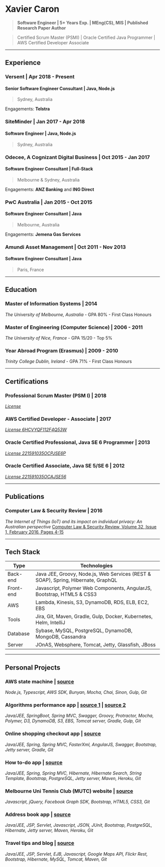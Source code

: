 # Xavier Caron
> **Software Engineer | 5+ Years Exp. | MEng(CS), MIS | Published Research Paper Author**

> Certified Scrum Master (PSMI) | Oracle Certified Java Programmer | AWS Certified Developer Associate

___

## Experience

### Versent | Apr 2018 - Present
#### Senior Software Engineer Consultant | Java, Node.js
> Sydney, Australia

Engagements: **Telstra**

### SiteMinder | Jan 2017 - Apr 2018
#### Software Engineer | Java, Node.js
> Sydney, Australia

### Odecee, A Cognizant Digital Business | Oct 2015 - Jan 2017
#### Software Engineer Consultant | Full-Stack
> Melbourne & Sydney, Australia

Engagements: **ANZ Banking** and **ING Direct**

### PwC Australia | Jan 2015 - Oct 2015
#### Software Engineer Consultant | Java
> Melbourne, Australia

Engagements: **Jemena Gas Services**

### Amundi Asset Management | Oct 2011 - Nov 2013
#### Software Engineer Consultant | Java
> Paris, France

___

## Education

### Master of Information Systems | 2014
_The University of Melbourne, Australia_ - GPA 80% - First Class Honours

### Master of Engineering (Computer Science) | 2006 - 2011
_The University of Nice, France_ - GPA 15/20 - Top 5%

### Year Abroad Program (Erasmus) | 2009 - 2010
_Trinity College Dublin, Ireland_ - GPA 71% - First Class Honours

___

## Certifications

### Professional Scrum Master (PSM I) | 2018
[_License_](https://www.scrum.org/user/321030)

### AWS Certified Developer - Associate | 2017
[_License 6HCVYQF112F4Q53W_](https://www.certmetrics.com/amazon/public/badge.aspx?i=2&t=c&d=2017-12-05&ci=AWS00357292)

### Oracle Certified Professional, Java SE 6 Programmer | 2013
[_License 221591035OCPJSE6P_](https://www.youracclaim.com/badges/f2fbd783-f4c7-4cbb-8804-96fe2cdffa61/linked_in_profile)

### Oracle Certified Associate, Java SE 5/SE 6 | 2012
[_License 221591035OCAJSE56_](https://www.youracclaim.com/badges/28f4f951-fb0f-4c0b-a151-ac6396777f99/linked_in_profile)

___

## Publications

### Computer Law & Security Review | 2016
_The Internet of Things (IoT) and its impact on individual privacy: An Australian perspective_
[Computer Law & Security Review, Volume 32, Issue 1, February 2016, Pages 4-15](https://doi.org/10.1016/j.clsr.2015.12.001)

___

## Tech Stack

| Type          | Technologies                                                                      |
| ------------- |-----------------------------------------------------------------------------------|
| Back-end      | Java JEE, Groovy, Node.js, Web Services (REST & SOAP), Spring, Hibernate, GraphQL |
| Front-end     | Javascript, Polymer Web Components, AngularJS, Bootstrap, HTML5 & CSS3            |
| AWS           | Lambda, Kinesis, S3, DynamoDB, RDS, ELB, EC2, EBS                                 |
| Tools         | Jira, Git, Maven, Gradle, Gulp, Docker, Kubernetes, Helm, IntelliJ                |
| Database      | Sybase, MySQL, PostgreSQL, DynamoDB, MongoDB, Cassandra                           |
| Server        | JOnAS, Websphere, Tomcat, Jetty, Glassfish, JBoss                                 |

___

## Personal Projects

### AWS state machine | [source](https://github.com/reivax0z/aws-state-machine)
_Node.js, Typescript, AWS SDK, Bunyan, Mocha, Chai, Sinon, Gulp, Git_

### Algorithms performance app | [source 1](https://github.com/reivax0z/algo-impl-front) | [source 2](https://github.com/reivax0z/algo-impl-back) 
_Java/JEE, SpringBoot, Spring MVC, Swagger, Groovy, Protractor, Mocha, Polymer, D3, DynamoDB, S3, EBS, Tomcat server, Gradle, Gulp, Git_

### Online shopping checkout app | [source]( https://github.com/reivax0z/checkout-system)
_Java/JEE, Spring, Spring MVC, FasterXml, AngularJS, Swagger, Bootstrap, Jetty server, Gradle, Git_

### How to-do app | [source](https://github.com/reivax0z/howto-tech)
_Java/JEE, Spring, Spring MVC, Hibernate, Hibernate Search, String Template, Bootstrap, PostgreSQL, Jetty server, Maven, Heroku, Git_

### Melbourne Uni Tennis Club (MUTC) website | [source](https://github.com/reivax0z/mutc)
_Javascript, jQuery, Facebook Graph SDK, Bootstrap, HTML5, CSS3, Git_

### Address book app | [source](https://github.com/reivax0z/address-book)
_Java/JEE, JSP, Servlet, Javascript, JSON, JUnit, Bootstrap, PostgreSQL, Hibernate, Jetty server, Maven, Heroku, Git_

### Travel tips and blog | [source](https://github.com/reivax0z/visit-web-site)
_Java/JEE, JSP, Servlet, EJB, Javascript, Google Maps API, Flickr Rest, Bootstrap, Hibernate, MySQL, Tomcat, Maven, Git_
